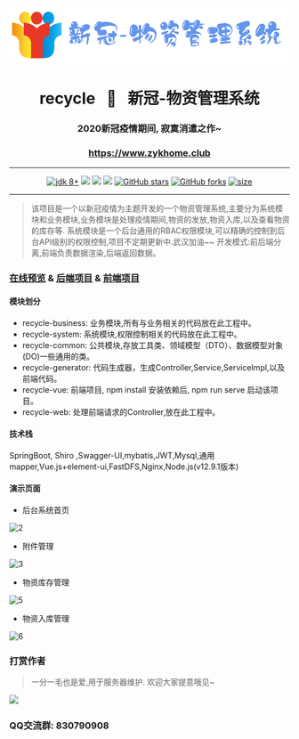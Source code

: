 <p align="center"><img src="./document/images/logo.png" height="100" alt="logo"/></p>
<h1 align="center"> recycle &nbsp; 🚀 &nbsp; 新冠-物资管理系统  </h1>
<h3 align="center">2020新冠疫情期间, 寂寞消遣之作~</h3>
<h3 align="center"><a href="https://www.zykhome.club" target="_blank">https://www.zykhome.club</a></h3>


---

<p align="center">
    <a href="https://www.oracle.com/technetwork/java/javase/downloads/index.html"><img src="https://img.shields.io/badge/JDK-8+-green.svg" alt="jdk 8+"></a>
    <a href="#"><img src="https://img.shields.io/badge/license-Apache%202.0-blue.svg?longCache=true&style=flat-square"></a>
    <a href="#"><img src="https://img.shields.io/badge/springboot-2.2.1-yellow.svg?style=flat-square"></a>
    <a href="#"><img src="https://img.shields.io/badge/shiro-1.4.2-orange.svg?longCache=true&style=flat-square"></a>
    <a href="https://github.com/zykzhangyukang/recycle"><img src="https://img.shields.io/github/stars/zykzhangyukang/recycle?style=social" alt="GitHub stars"></a>
    <a href="https://github.com/zykzhangyukang/recycle"><img src="https://img.shields.io/github/forks/zykzhangyukang/recycle?style=social" alt="GitHub forks"></a>
    <a href="https://github.com/zykzhangyukang/recycle"><img src="https://img.shields.io/github/repo-size/zykzhangyukang/recycle" alt="size"></a>
</p>


---

>该项目是一个以新冠疫情为主题开发的一个物资管理系统,主要分为系统模块和业务模块,业务模块是处理疫情期间,物资的发放,物资入库,以及查看物资的库存等.
系统模块是一个后台通用的RBAC权限模块,可以精确的控制到后台API级别的权限控制,项目不定期更新中.武汉加油~~
开发模式:前后端分离,前端负责数据渲染,后端返回数据。


### [在线预览](https://www.zykhome.club/#/login "在线预览") & [后端项目](https://github.com/zykzhangyukang/recycle "后端项目") & [前端项目](https://github.com/zykzhangyukang/recycle-vue "前端项目")

#### 模块划分

- recycle-business: 业务模块,所有与业务相关的代码放在此工程中。
- recycle-system: 系统模块,权限控制相关的代码放在此工程中。
- recycle-common: 公共模块,存放工具类、领域模型（DTO）、数据模型对象(DO)一些通用的类。
- recycle-generator: 代码生成器，生成Controller,Service,ServiceImpl,以及前端代码。
- recycle-vue: 前端项目, npm install 安装依赖后, npm run serve  启动该项目。
- recycle-web: 处理前端请求的Controller,放在此工程中。

#### 技术栈

SpringBoot, Shiro ,Swagger-UI,mybatis,JWT,Mysql,通用mapper,Vue.js+element-ui,FastDFS,Nginx,Node.js(v12.9.1版本)

#### 演示页面


- 后台系统首页

![2](https://www.zykhome.club/group1/M00/00/13/rBofMmAT9W2AfurCAAbpCxg4Ryw771.PNG)


- 附件管理

![3](https://www.zykhome.club/group1/M00/00/13/rBofMmAT9Z-AAZx3AAmL5u2dO1U985.PNG)

- 物资库存管理

![5](https://www.zykhome.club/group1/M00/00/13/rBofMmAT9TSAELlUAAM8r-W_KnQ759.PNG)

- 物资入库管理

![6](https://coderman-blog.oss-cn-beijing.aliyuncs.com/6_1588596788146.PNG)

### 打赏作者

> 一分一毛也是爱,用于服务器维护. 欢迎大家提意哦见~


![](http://myforum.oss-cn-beijing.aliyuncs.com/postImages/15906789481049ab74aee-3679-4de1-b252-d9fbdda90a08pay.PNG?Expires=1685286948&OSSAccessKeyId=LTAI4FsV5R1tnt8W8kqFqBYh&Signature=yvXZZiVP1pYWeIMkKBILRcHWkHg%3D)


### QQ交流群: 830790908


